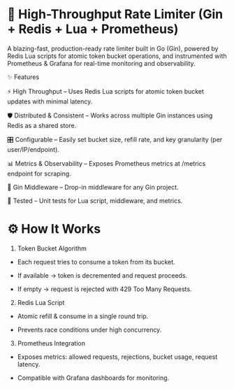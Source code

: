 # 🚦 High-Throughput Rate Limiter (Gin + Redis + Lua + Prometheus)

A blazing-fast, production-ready rate limiter built in Go (Gin), powered by Redis Lua scripts for atomic token bucket operations, and instrumented with Prometheus & Grafana for real-time monitoring and observability.

✨ Features

⚡ High Throughput – Uses Redis Lua scripts for atomic token bucket updates with minimal latency.

🛡 Distributed & Consistent – Works across multiple Gin instances using Redis as a shared store.

🎛 Configurable – Easily set bucket size, refill rate, and key granularity (per user/IP/endpoint).

📊 Metrics & Observability – Exposes Prometheus metrics at /metrics endpoint for scraping.

🧩 Gin Middleware – Drop-in middleware for any Gin project.

🧪 Tested – Unit tests for Lua script, middleware, and metrics.

# ⚙️ How It Works

1. Token Bucket Algorithm

  - Each request tries to consume a token from its bucket.

  - If available → token is decremented and request proceeds.

  - If empty → request is rejected with 429 Too Many Requests.

2. Redis Lua Script

  - Atomic refill & consume in a single round trip.

  - Prevents race conditions under high concurrency.

3. Prometheus Integration

  - Exposes metrics: allowed requests, rejections, bucket usage, request latency.

  - Compatible with Grafana dashboards for monitoring.
